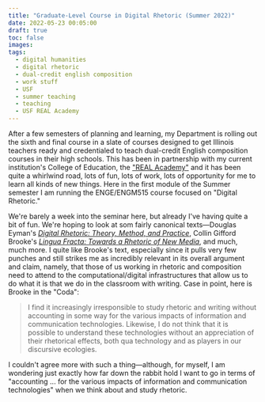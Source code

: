```yaml
---
title: "Graduate-Level Course in Digital Rhetoric (Summer 2022)"
date: 2022-05-23 00:05:00
draft: true
toc: false
images:
tags:
  - digital humanities
  - digital rhetoric
  - dual-credit english composition
  - work stuff
  - USF
  - summer teaching
  - teaching
  - USF REAL Academy
---
```


After a few semesters of planning and learning, my Department is rolling out the sixth and final course in a slate of courses designed to get Illinois teachers ready and credentialed to teach dual-credit English composition courses in their high schools. This has been in partnership with my current institution's College of Education, the ["REAL Academy"](https://www.stfrancis.edu/real/courses/) and it has been quite a whirlwind road, lots of fun, lots of work, lots of opportunity for me to learn all kinds of new things. Here in the first module of the Summer semester I am running the ENGE/ENGM515 course focused on "Digital Rhetoric."

We're barely a week into the seminar here, but already I've having quite a bit of fun. We're hoping to look at som fairly canonical texts—Douglas Eyman's [_Digital Rhetoric: Theory, Method, and Practice_](https://www.press.umich.edu/4536325/digital_rhetoric), Collin Gifford Brooke's [_Lingua Fracta: Towards a Rhetoric of New Media_](https://books.google.com/books/about/Lingua_Fracta.html?id=5CgLAQAAMAAJ), and much, much more. I quite like Brooke's text, especially since it pulls very few punches and still strikes me as incredibly relevant in its overall argument and claim, namely, that those of us working in rhetoric and composition need to attend to the computational/digital infrastructures that allow us to do what it is that we do in the classroom with writing. Case in point, here is Brooke in the "Coda": 

> I find it increasingly irresponsible to study rhetoric and writing without accounting in some way for the various impacts of information and communication technologies. Likewise, I do not think that it is possible to understand these technologies without an appreciation of their rhetorical effects, both qua technology and as players in our discursive ecologies.

I couldn't agree more with such a thing—although, for myself, I am wondering just exactly how far down the rabbit hold I want to go in terms of "accounting ... for the various impacts of information and communication technologies" when we think about and study rhetoric.